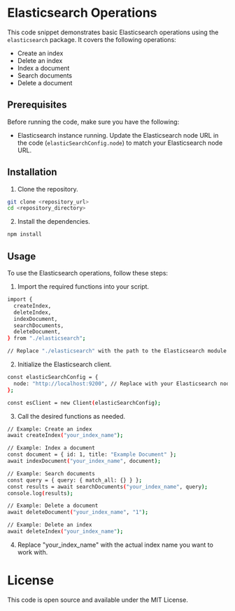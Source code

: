 # Elasticsearch Operations

This code snippet demonstrates basic Elasticsearch operations using the `elasticsearch` package. It covers the following operations:

- Create an index
- Delete an index
- Index a document
- Search documents
- Delete a document

## Prerequisites

Before running the code, make sure you have the following:

- Elasticsearch instance running. Update the Elasticsearch node URL in the code (`elasticSearchConfig.node`) to match your Elasticsearch node URL.

## Installation

1. Clone the repository.

```bash
git clone <repository_url>
cd <repository_directory>
```

2. Install the dependencies.

```bash
npm install
```

## Usage

To use the Elasticsearch operations, follow these steps:

1. Import the required functions into your script.

```bash
import {
  createIndex,
  deleteIndex,
  indexDocument,
  searchDocuments,
  deleteDocument,
} from "./elasticsearch";

// Replace "./elasticsearch" with the path to the Elasticsearch module in your project.


```

2. Initialize the Elasticsearch client.

```bash
const elasticSearchConfig = {
  node: "http://localhost:9200", // Replace with your Elasticsearch node URL
};

const esClient = new Client(elasticSearchConfig);

```

3. Call the desired functions as needed.

```bash
// Example: Create an index
await createIndex("your_index_name");

// Example: Index a document
const document = { id: 1, title: "Example Document" };
await indexDocument("your_index_name", document);

// Example: Search documents
const query = { query: { match_all: {} } };
const results = await searchDocuments("your_index_name", query);
console.log(results);

// Example: Delete a document
await deleteDocument("your_index_name", "1");

// Example: Delete an index
await deleteIndex("your_index_name");

```

4. Replace "your_index_name" with the actual index name you want to work with.

# License

This code is open source and available under the MIT License.
